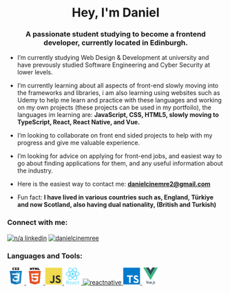 <h1 align="center">Hey, I'm Daniel</h1>
<h3 align="center">A passionate student studying to become a frontend developer, currently located in Edinburgh.</h3>

- I’m currently studying Web Design & Development at university and have prevously studied Software Engineering and Cyber Security at lower levels.

- I’m currently learning about all aspects of front-end slowly moving into the frameworks and libraries, i am also learning using websites such as Udemy to help me learn and practice with these languages and working on my own projects (these projects can be used in my portfoilo), the languages im learning are: **JavaScript, CSS, HTML5, slowly moving to TypeScript, React, React Native, and Vue.**

- I’m looking to collaborate on front end sided projects to help with my progress and give me valuable experience.

- I’m looking for advice on applying for front-end jobs, and easiest way to go about finding applications for them, and any useful information about the industry.

- Here is the easiest way to contact me: **danielcinemre2@gmail.com**

- Fun fact: **I have lived in various countries such as, England, Türkiye and now Scotland, also having dual nationality, (British and Turkish)**

<h3 align="left">Connect with me:</h3>
<p align="left">
<a href="https://linkedin.com/in/n/a linkedin" target="blank"><img align="center" src="https://raw.githubusercontent.com/rahuldkjain/github-profile-readme-generator/master/src/images/icons/Social/linked-in-alt.svg" alt="n/a linkedin" height="30" width="40" /></a>
<a href="https://instagram.com/danielcinemree" target="blank"><img align="center" src="https://raw.githubusercontent.com/rahuldkjain/github-profile-readme-generator/master/src/images/icons/Social/instagram.svg" alt="danielcinemree" height="30" width="40" /></a>
</p>

<h3 align="left">Languages and Tools:</h3>
<p align="left"> <a href="https://www.w3schools.com/css/" target="_blank" rel="noreferrer"> <img src="https://raw.githubusercontent.com/devicons/devicon/master/icons/css3/css3-original-wordmark.svg" alt="css3" width="40" height="40"/> </a> <a href="https://www.w3.org/html/" target="_blank" rel="noreferrer"> <img src="https://raw.githubusercontent.com/devicons/devicon/master/icons/html5/html5-original-wordmark.svg" alt="html5" width="40" height="40"/> </a> <a href="https://developer.mozilla.org/en-US/docs/Web/JavaScript" target="_blank" rel="noreferrer"> <img src="https://raw.githubusercontent.com/devicons/devicon/master/icons/javascript/javascript-original.svg" alt="javascript" width="40" height="40"/> </a> <a href="https://reactjs.org/" target="_blank" rel="noreferrer"> <img src="https://raw.githubusercontent.com/devicons/devicon/master/icons/react/react-original-wordmark.svg" alt="react" width="40" height="40"/> </a> <a href="https://reactnative.dev/" target="_blank" rel="noreferrer"> <img src="https://reactnative.dev/img/header_logo.svg" alt="reactnative" width="40" height="40"/> </a> <a href="https://www.typescriptlang.org/" target="_blank" rel="noreferrer"> <img src="https://raw.githubusercontent.com/devicons/devicon/master/icons/typescript/typescript-original.svg" alt="typescript" width="40" height="40"/> </a> <a href="https://vuejs.org/" target="_blank" rel="noreferrer"> <img src="https://raw.githubusercontent.com/devicons/devicon/master/icons/vuejs/vuejs-original-wordmark.svg" alt="vuejs" width="40" height="40"/> </a> </p>

